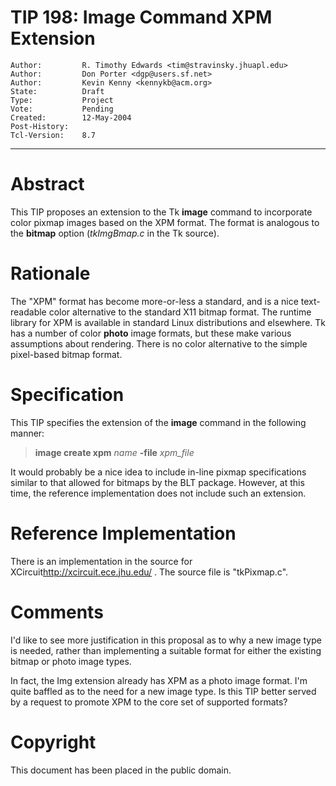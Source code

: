 # TIP 198: Image Command XPM Extension
	Author:         R. Timothy Edwards <tim@stravinsky.jhuapl.edu>
	Author:         Don Porter <dgp@users.sf.net>
	Author:         Kevin Kenny <kennykb@acm.org>
	State:          Draft
	Type:           Project
	Vote:           Pending
	Created:        12-May-2004
	Post-History:   
	Tcl-Version:    8.7
-----

# Abstract

This TIP proposes an extension to the Tk **image** command to
incorporate color pixmap images based on the XPM format.  The format
is analogous to the **bitmap** option \(_tkImgBmap.c_ in the Tk
source\).

# Rationale

The "XPM" format has become more-or-less a standard, and is a nice
text-readable color alternative to the standard X11 bitmap format.
The runtime library for XPM is available in standard Linux
distributions and elsewhere.  Tk has a number of color **photo**
image formats, but these make various assumptions about rendering.
There is no color alternative to the simple pixel-based bitmap format.

# Specification

This TIP specifies the extension of the **image** command in the
following manner:

 > **image create xpm** _name_ **-file** _xpm\_file_

It would probably be a nice idea to include in-line pixmap
specifications similar to that allowed for bitmaps by the BLT package.
However, at this time, the reference implementation does not include
such an extension.

# Reference Implementation

There is an implementation in the source for
XCircuit<http://xcircuit.ece.jhu.edu/> .  The source file is
"tkPixmap.c".

# Comments

I'd like to see more justification in this proposal
as to why a new image type is needed, rather than
implementing a suitable format for either the existing
bitmap or photo image types.  

In fact, the Img extension already has XPM as a photo
image format.  I'm quite baffled as to the need for a new
image type.  Is this TIP better served by a request to
promote XPM to the core set of supported formats?

# Copyright

This document has been placed in the public domain.

